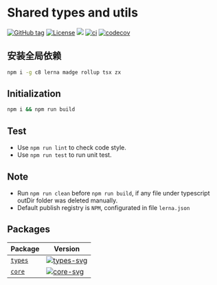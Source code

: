 # Shared types and utils


[![GitHub tag](https://img.shields.io/github/tag/waitingsong/shared.svg)]()
[![License](https://img.shields.io/badge/license-MIT-blue.svg)](https://opensource.org/licenses/MIT)
[![](https://img.shields.io/badge/lang-TypeScript-blue.svg)]()
[![ci](https://github.com/waitingsong/shared/workflows/ci/badge.svg)](https://github.com/waitingsong/shared/actions?query=workflow%3A%22ci%22)
[![codecov](https://codecov.io/gh/waitingsong/shared/branch/main/graph/badge.svg?token=VN3Y815SPX)](https://codecov.io/gh/waitingsong/shared)


## 安装全局依赖
```sh
npm i -g c8 lerna madge rollup tsx zx
```

## Initialization

```sh
npm i && npm run build
```


## Test

- Use `npm run lint` to check code style.
- Use `npm run test` to run unit test.


## Note

- Run `npm run clean` before `npm run build`, if any file under typescript outDir folder was deleted manually.
- Default publish registry is `NPM`, configurated in file `lerna.json`


## Packages

| Package   | Version                  |
| --------- | ------------------------ |
| [`types`] | [![types-svg]][types-ch] |
| [`core`]  | [![core-svg]][core-ch]   |


[`types`]: https://github.com/waitingsong/shared/tree/master/packages/types
[types-svg]: https://img.shields.io/npm/v/@waiting/shared-types.svg?maxAge=7200
[types-ch]: https://github.com/waitingsong/shared/tree/master/packages/types/CHANGELOG.md
[types-d-svg]: https://david-dm.org/waitingsong/shared.svg?path=packages/types
[types-d-link]: https://david-dm.org/waitingsong/shared.svg?path=packages/types
[types-dd-svg]: https://david-dm.org/waitingsong/shared/dev-status.svg?path=packages/types
[types-dd-link]: https://david-dm.org/waitingsong/shared?path=packages/types#info=devDependencies

[`types-dev`]: https://github.com/waitingsong/shared/tree/master/packages/shared-types-dev
[types-dev-svg]: https://img.shields.io/npm/v/@waiting/shared-types-dev.svg?maxAge=7200
[types-dev-ch]: https://github.com/waitingsong/shared/tree/master/packages/shared-types-dev/CHANGELOG.md
[types-dev-d-svg]: https://david-dm.org/waitingsong/shared.svg?path=packages/shared-types-dev
[types-dev-d-link]: https://david-dm.org/waitingsong/shared.svg?path=packages/shared-types-dev
[types-dev-dd-svg]: https://david-dm.org/waitingsong/shared/dev-status.svg?path=packages/shared-types-dev
[types-dev-dd-link]: https://david-dm.org/waitingsong/shared?path=packages/shared-types-dev#info=devDependencies

[`core`]: https://github.com/waitingsong/shared/tree/master/packages/core
[core-svg]: https://img.shields.io/npm/v/@waiting/shared-core.svg?maxAge=7200
[core-ch]: https://github.com/waitingsong/shared/tree/master/packages/demo/CHANGELOG.md
[core-d-svg]: https://david-dm.org/waitingsong/shared.svg?path=packages/core
[core-d-link]: https://david-dm.org/waitingsong/shared.svg?path=packages/core
[core-dd-svg]: https://david-dm.org/waitingsong/shared/dev-status.svg?path=packages/core
[core-dd-link]: https://david-dm.org/waitingsong/shared?path=packages/core#info=devDependencies

